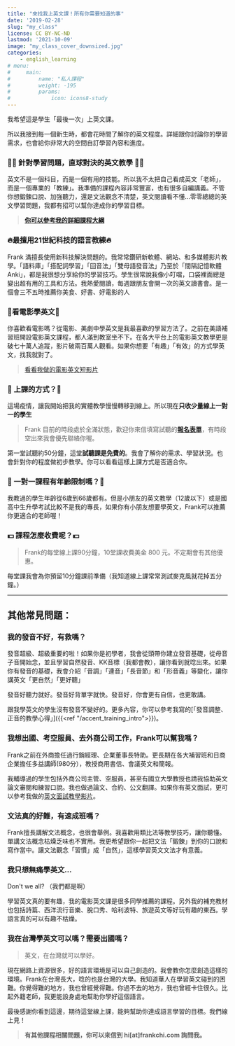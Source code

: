 ```yaml
---
title: "來找我上英文課！所有你需要知道的事"
date: '2019-02-28'
slug: "my_class"
license: CC BY-NC-ND
lastmod: '2021-10-09'
image: "my_class_cover_downsized.jpg"
categories:
    - english_learning
# menu:
#     main:
#         name: "私人課程" 
#         weight: -195
#         params:
#             icon: icons8-study
---
```


我希望這是學生「最後一次」上英文課。

所以我接到每一個新生時，都會花時間了解你的英文程度。詳細跟你討論你的學習需求，也會給你非常大的空間自訂學習內容和進度。

### 💪💪 針對學習問題，直球對決的英文教學 💪💪
英文不是一個科目，而是一個有用的技能。所以我不太把自己看成英文「老師」，而是一個專業的「教練」。我準備的課程內容非常豐富，也有很多自編講義。不管你想鍛鍊口說、加強聽力，還是文法觀念不清楚，英文閱讀看不懂...零零總總的英文學習問題，我都有招可以幫你達成你的學習目標。

> **[你可以參考我的詳細課程大綱](https://drive.google.com/file/d/1xFCDsWYT-3_w3ZLv0d7axF23R0cPjE8G/view?usp=sharing)**

### 🔥最擅用21世紀科技的語言教練🔥
Frank 滿擅長使用新科技解決問題的。我常常鑽研新軟體、網站、和多媒體影片教學。「語料庫」「搭配詞學習」「回音法」「雙母語發音法」乃至於「間隔記憶軟體 Anki」，都是我很想分享給你的學習技巧。學生很常說我像小叮噹，口袋裡面總是變出超有用的工具和方法。我熱愛閱讀，每週跟朋友會開一次的英文讀書會。是一個會三不五時推薦你美食、好書、好電影的人

### 🍿看電影學英文🍿 
你喜歡看電影嗎？從電影、美劇中學英文是我最喜歡的學習方法了。之前在美語補習班開設電影英文課程，都人滿到教室坐不下。在各大平台上的電影英文教學更是破七十萬人追蹤，影片破兩百萬人觀看。如果你想要「有趣」「有效」的方式學英文，找我就對了。

>[看看我做的電影英文短影片](https://www.youtube.com/@tobefrank777/shorts)

### 📧 上課的方式？📧
這場疫情，讓我開始把我的實體教學慢慢轉移到線上。所以現在**只收少量線上一對一的學生**

> Frank 目前的時段處於全滿狀態，歡迎你來信填寫試聽的[**報名表單**](https://forms.gle/nDGhyvPVKhyWtr1i6)，有時段空出來我會優先聯絡你喔。

第一堂試聽約50分鐘，這堂**試聽課是免費的**。我會了解你的需求、學習狀況。也會針對你的程度做初步教學。你可以看看這樣上課方式是否適合你。

### 🚸 一對一課程有年齡限制嗎？🚸
我教過的學生年齡從6歲到66歲都有。但是小朋友的英文教學（12歲以下）或是國高中生升學考試比較不是我的專長，如果你有小朋友想要學英文，Frank可以推薦你更適合的老師喔！

### 💵 課程怎麼收費呢？💵

> Frank的每堂線上課90分鐘，10堂課收費美金 800 元。不定期會有其他優惠。

每堂課我會為你預留10分鐘課前準備（我知道線上課常常測試麥克風就花掉五分鐘。）

---

## 其他常見問題：
### 我的發音不好，有救嗎？
發音超級、超級重要的啦！如果你是初學者，我會從頭帶你建立發音基礎，從母音子音開始念，並且學習自然發音、KK音標（我都會教），讓你看到就唸出來。如果你有發音的基礎，我會介紹「音調」「連音」「長音節」和「形音義」等變化，讓你講英文「更自然」「更好聽」

發音好聽力就好。發音好背單字就快。發音好，你會更有自信，也更敢講。

跟我學英文的學生沒有發音不變好的。更多內容，你可以參考我寫的[「發音調整、正音的教學心得」]({{<ref "/accent_training_intro">}})。

### 我想出國、考空服員、去外商公司工作，Frank可以幫我嗎？
Frank之前在外商擔任過行銷經理、企業董事長特助。更長期在各大補習班和日商企業擔任多益講師(980分），教授商用書信、會議英文和簡報。

我輔導過的學生包括外商公司主管、空服員，甚至有國立大學教授也請我協助英文論文審閱和練習口說。我也做過論文、合約、公文翻譯。如果你有英文面試，更可以參考我做的[英文面試教學影片](https://www.youtube.com/watch?v=vnhOTanZ1IM)。


### 文法真的好難，有速成班嗎？
Frank擅長講解文法概念，也很會舉例。我喜歡用類比法等教學技巧，讓你聽懂。單講文法概念枯燥乏味也不實用。我更希望跟你一起把文法「鍛鍊」到你的口說和寫作當中。讓文法觀念「習慣」成「自然」，這樣學習英文文法才有意義。

### 我只想無痛學英文...

Don't we all? （我們都是啊）

學習英文真的要有趣，我的電影英文課是很多同學推薦的課程。另外我的補充教材也包括詩篇、西洋流行音樂、脫口秀、哈利波特、旅遊英文等好玩有趣的東西。學語言真的可以有趣不枯燥。


### 我在台灣學英文可以嗎？需要出國嗎？
>英文，在台灣就可以學好。

現在網路上資源很多，好的語言環境是可以自己創造的。我會教你怎麼創造這樣的環境。Frank在台灣長大，唸的也是台灣的大學。我知道華人在學習英文碰到的困難。你覺得難的地方，我也曾經覺得難。你過不去的地方，我也曾經卡住很久。比起外籍老師，我更能設身處地幫助你學好這個語言。

最後感謝你看到這邊，期待這堂線上課，能夠幫助你達成語言學習的目標。我們線上見！

>**有其他課程相關問題，你可以來信到 hi[at]frankchi.com 詢問我。**



